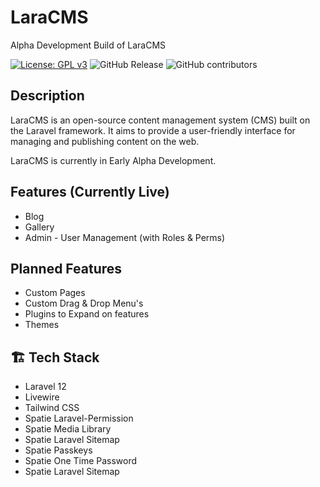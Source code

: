 # LaraCMS

Alpha Development Build of LaraCMS

[![License: GPL v3](https://img.shields.io/badge/License-GPLv3-blue.svg)](https://www.gnu.org/licenses/gpl-3.0)
![GitHub Release](https://img.shields.io/github/v/release/Vilkrin/LaraCMS)
![GitHub contributors](https://img.shields.io/github/contributors/Vilkrin/LaraCMS)

## Description

LaraCMS is an open-source content management system (CMS) built on the Laravel framework. It aims to provide a user-friendly interface for managing and publishing content on the web.

LaraCMS is currently in Early Alpha Development.

## Features (Currently Live)

-   Blog
-   Gallery
-   Admin - User Management (with Roles & Perms)

## Planned Features

-   Custom Pages
-   Custom Drag & Drop Menu's
-   Plugins to Expand on features
-   Themes

## 🏗️ Tech Stack

-   Laravel 12
-   Livewire
-   Tailwind CSS
-   Spatie Laravel-Permission
-   Spatie Media Library
-   Spatie Laravel Sitemap
-   Spatie Passkeys
-   Spatie One Time Password
-   Spatie Laravel Sitemap
